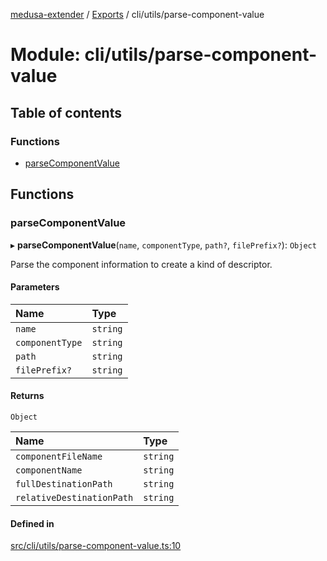[medusa-extender](../README.md) / [Exports](../modules.md) / cli/utils/parse-component-value

# Module: cli/utils/parse-component-value

## Table of contents

### Functions

- [parseComponentValue](cli_utils_parse_component_value.md#parsecomponentvalue)

## Functions

### parseComponentValue

▸ **parseComponentValue**(`name`, `componentType`, `path?`, `filePrefix?`): `Object`

Parse the component information to create a kind of descriptor.

#### Parameters

| Name | Type |
| :------ | :------ |
| `name` | `string` |
| `componentType` | `string` |
| `path` | `string` |
| `filePrefix?` | `string` |

#### Returns

`Object`

| Name | Type |
| :------ | :------ |
| `componentFileName` | `string` |
| `componentName` | `string` |
| `fullDestinationPath` | `string` |
| `relativeDestinationPath` | `string` |

#### Defined in

[src/cli/utils/parse-component-value.ts:10](https://github.com/adrien2p/medusa-extender/blob/9d393f9/src/cli/utils/parse-component-value.ts#L10)
